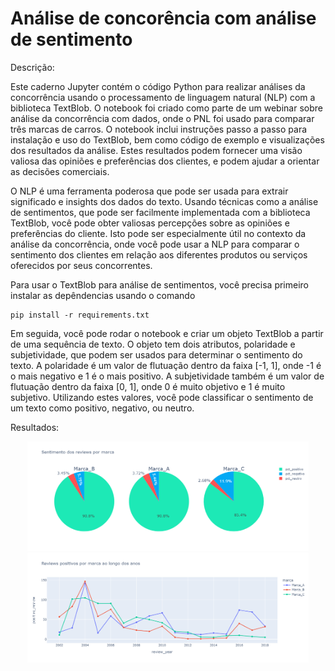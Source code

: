 # Análise de concorência com análise de sentimento

Descrição: 

Este caderno Jupyter contém o código Python para realizar análises da concorrência usando o processamento de linguagem natural (NLP) com a biblioteca TextBlob. O notebook foi criado como parte de um webinar sobre análise da concorrência com dados, onde o PNL foi usado para comparar três marcas de carros. O notebook inclui instruções passo a passo para instalação e uso do TextBlob, bem como código de exemplo e visualizações dos resultados da análise. Estes resultados podem fornecer uma visão valiosa das opiniões e preferências dos clientes, e podem ajudar a orientar as decisões comerciais.

O NLP é uma ferramenta poderosa que pode ser usada para extrair significado e insights dos dados do texto. Usando técnicas como a análise de sentimentos, que pode ser facilmente implementada com a biblioteca TextBlob, você pode obter valiosas percepções sobre as opiniões e preferências do cliente. Isto pode ser especialmente útil no contexto da análise da concorrência, onde você pode usar a NLP para comparar o sentimento dos clientes em relação aos diferentes produtos ou serviços oferecidos por seus concorrentes.

Para usar o TextBlob para análise de sentimentos, você precisa primeiro instalar as depêndencias usando o comando
```
pip install -r requirements.txt
```
Em seguida, você pode rodar o notebook e criar um objeto TextBlob a partir de uma sequência de texto. O objeto tem dois atributos, polaridade e subjetividade, que podem ser usados para determinar o sentimento do texto. A polaridade é um valor de flutuação dentro da faixa [-1, 1], onde -1 é o mais negativo e 1 é o mais positivo. A subjetividade também é um valor de flutuação dentro da faixa [0, 1], onde 0 é muito objetivo e 1 é muito subjetivo. Utilizando estes valores, você pode classificar o sentimento de um texto como positivo, negativo, ou neutro.

Resultados:

<p align="center">
  <img src="https://github.com/nicolasantero/Analise-de-concorrencia-com-analise-de-sentimento/blob/main/comp_marcas.png?raw=true" width="450" title="hover text">
  <img src="https://github.com/nicolasantero/Analise-de-concorrencia-com-analise-de-sentimento/blob/main/trend_marcas.png?raw=true" width="450" title="hover text">
</p>
